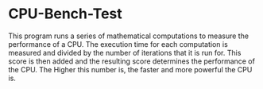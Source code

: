 # CPU-Bench-Test
This program runs a series of mathematical computations to measure the performance of a CPU. 
The execution time for each computation is measured and divided by the number of iterations that it is run for.
This score is then added and the resulting score determines the performance of the CPU. The Higher this number is, the faster and more powerful the CPU is. 
